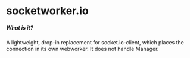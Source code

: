 # socketworker.io

##### What is it?
A lightweight, drop-in replacement for socket.io-client, which places the connection in its own webworker.
It does not handle Manager.

